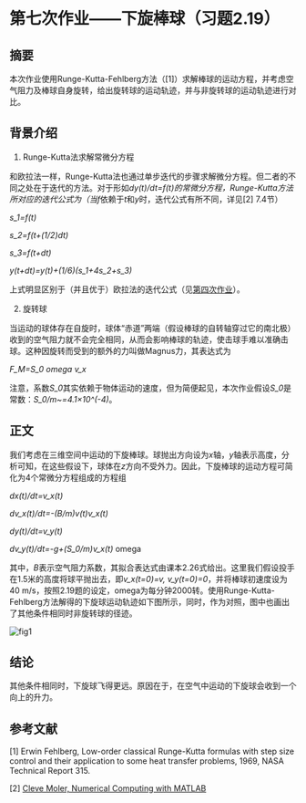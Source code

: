 # 第七次作业——下旋棒球（习题2.19）

## 摘要

本次作业使用Runge-Kutta-Fehlberg方法（[1]）求解棒球的运动方程，并考虑空气阻力及棒球自身旋转，给出旋转球的运动轨迹，并与非旋转球的运动轨迹进行对比。

## 背景介绍

  1.  Runge-Kutta法求解常微分方程

和欧拉法一样，Runge-Kutta法也通过单步迭代的步骤求解微分方程。但二者的不同之处在于迭代的方法。对于形如*dy(t)/dt=f(t)*的常微分方程，Runge-Kutta方法所对应的迭代公式为（当*f*依赖于*t*和*y*时，迭代公式有所不同，详见[2] 7.4节）

*s_1=f(t)*

*s_2=f(t+(1/2)dt)*

*s_3=f(t+dt)*

*y(t+dt)=y(t)+(1/6)(s_1+4s_2+s_3)*

上式明显区别于（并且优于）欧拉法的迭代公式（见[第四次作业](https://github.com/zhouyx48/Computational_Physics_2012301020048/blob/master/Documents/Courses/Computational%20Physics/exercise4--radioactive_decay/%E4%BD%9C%E4%B8%9A.md)）。


  2.   旋转球

当运动的球体存在自旋时，球体“赤道”两端（假设棒球的自转轴穿过它的南北极）收到的空气阻力就不会完全相同，从而会影响棒球的轨迹，使击球手难以准确击球。这种因旋转而受到的额外的力叫做Magnus力，其表达式为

*F_M=S_0 omega v_x*

注意，系数*S_0*其实依赖于物体运动的速度，但为简便起见，本次作业假设*S_0*是常数：*S_0/m~=4.1×10^(-4)*。


## 正文

我们考虑在三维空间中运动的下旋棒球。球抛出方向设为*x*轴，*y*轴表示高度，分析可知，在这些假设下，球体在*z*方向不受外力。因此，下旋棒球的运动方程可简化为4个常微分方程组成的方程组

*dx(t)/dt=v_x(t)*

*dv_x(t)/dt=-(B/m)v(t)v_x(t)*

*dy(t)/dt=v_y(t)*

*dv_y(t)/dt=-g+(S_0/m)v_x(t)* omega

其中，*B*表示空气阻力系数，其拟合表达式由课本2.26式给出。这里我们假设投手在1.5米的高度将球平抛出去，即*v_x(t=0)=v, v_y(t=0)=0*，并将棒球初速度设为40 m/s，按照2.19题的设定，omega为每分钟2000转。使用Runge-Kutta-Fehlberg方法解得的下旋球运动轨迹如下图所示，同时，作为对照，图中也画出了其他条件相同时非旋转球的径迹。

![fig1](https://github.com/zhouyx48/Computational_Physics_2012301020048/blob/master/Documents/Courses/Computational_Physics/exercise7--backspin_baseball/ex7_fig1.png)

## 结论

其他条件相同时，下旋球飞得更远。原因在于，在空气中运动的下旋球会收到一个向上的升力。

## 参考文献

[1] Erwin Fehlberg, Low-order classical Runge-Kutta formulas with step size control and their application to some heat transfer problems, 1969, NASA Technical Report 315.

[2] [Cleve Moler, Numerical Computing with MATLAB](http://cn.mathworks.com/moler/index_ncm.html)
